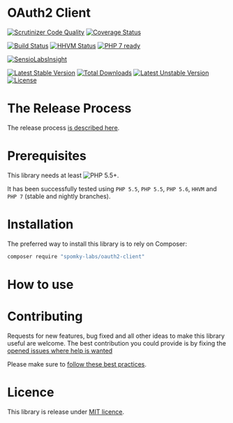 OAuth2 Client
=============

[![Scrutinizer Code Quality](https://scrutinizer-ci.com/g/Spomky-Labs/oauth2-client/badges/quality-score.png?b=master)](https://scrutinizer-ci.com/g/Spomky-Labs/oauth2-client/?branch=master)
[![Coverage Status](https://coveralls.io/repos/github/Spomky-Labs/oauth2-client/badge.svg?branch=master)](https://coveralls.io/github/Spomky-Labs/oauth2-client?branch=master)

[![Build Status](https://travis-ci.org/Spomky-Labs/oauth2-client.svg?branch=master)](https://travis-ci.org/Spomky-Labs/oauth2-client)
[![HHVM Status](http://hhvm.h4cc.de/badge/spomky-labs/oauth2-client.svg)](http://hhvm.h4cc.de/package/spomky-labs/oauth2-client)
[![PHP 7 ready](http://php7ready.timesplinter.ch/Spomky-Labs/oauth2-client/badge.svg)](https://travis-ci.org/Spomky-Labs/oauth2-client)

[![SensioLabsInsight](https://insight.sensiolabs.com/projects/1c0eb972-4738-470b-aef6-0738e3271a82/big.png)](https://insight.sensiolabs.com/projects/1c0eb972-4738-470b-aef6-0738e3271a82)

[![Latest Stable Version](https://poser.pugx.org/spomky-Labs/oauth2-client/v/stable.png)](https://packagist.org/packages/spomky-Labs/oauth2-client)
[![Total Downloads](https://poser.pugx.org/spomky-Labs/oauth2-client/downloads.png)](https://packagist.org/packages/spomky-Labs/oauth2-client)
[![Latest Unstable Version](https://poser.pugx.org/spomky-Labs/oauth2-client/v/unstable.png)](https://packagist.org/packages/spomky-Labs/oauth2-client)
[![License](https://poser.pugx.org/spomky-Labs/oauth2-client/license.png)](https://packagist.org/packages/spomky-Labs/oauth2-client)


# The Release Process

The release process [is described here](doc/Release.md).

# Prerequisites

This library needs at least ![PHP 5.5+](https://img.shields.io/badge/PHP-5.5%2B-ff69b4.svg).

It has been successfully tested using `PHP 5.5`, `PHP 5.5`, `PHP 5.6`, `HHVM` and `PHP 7` (stable and nightly branches).

# Installation

The preferred way to install this library is to rely on Composer:

```sh
composer require "spomky-labs/oauth2-client"
```

# How to use


# Contributing

Requests for new features, bug fixed and all other ideas to make this library useful are welcome.
The best contribution you could provide is by fixing the [opened issues where help is wanted](https://github.com/Spomky-Labs/oauth2-client/issues?q=is%3Aissue+is%3Aopen+label%3A%22help+wanted%22)

Please make sure to [follow these best practices](doc/Contributing.md).

# Licence

This library is release under [MIT licence](LICENSE).
